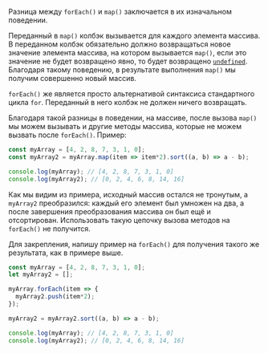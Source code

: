 Разница между `forEach()` и `map()` заключается в их изначальном поведении.

Переданный в `map()` колбэк вызывается для каждого элемента массива. В переданном колбэк обязательно должно возвращаться новое значение элемента массива, на котором вызывается `map()`, если это значение не будет возвращено явно, то будет возвращено [`undefined`](/js/undefined/). Благодаря такому поведению, в результате выполнения `map()` мы получим совершенно новый массив.

`forEach()` же является просто альтернативой синтаксиса стандартного цикла `for`. Переданный в него колбэк не должен ничего возвращать.

Благодаря такой разницы в поведении, на массиве, после вызова `map()` мы можем вызывать и другие методы массива, которые не можем вызвать после `forEach()`. Пример:

```js
const myArray = [4, 2, 8, 7, 3, 1, 0];
const myArray2 = myArray.map(item => item*2).sort((a, b) => a - b);

console.log(myArray); // [4, 2, 8, 7, 3, 1, 0]
console.log(myArray2); // [0, 2, 4, 6, 8, 14, 16]
```

Как мы видим из примера, исходный массив остался не тронутым, а `myArray2` преобразился: каждый его элемент был умножен на два, а после завершения преобразования массива он был ещё и отсортирован. Использовать такую цепочку вызова методов на `forEach()` не получится.

Для закрепления, напишу пример на `forEach()` для получения такого же результата, как в примере выше.

```js
const myArray = [4, 2, 8, 7, 3, 1, 0];
let myArray2 = [];

myArray.forEach(item => {
  myArray2.push(item*2);
});

myArray2 = myArray2.sort((a, b) => a - b);

console.log(myArray); // [4, 2, 8, 7, 3, 1, 0]
console.log(myArray2); // [0, 2, 4, 6, 8, 14, 16]
```